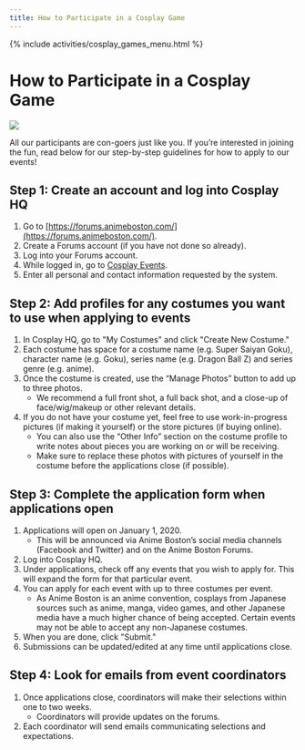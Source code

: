 ```yaml
---
title: How to Participate in a Cosplay Game
---
```

{% include activities/cosplay_games_menu.html %}

# How to Participate in a Cosplay Game

<img src="https://www.animeboston.com/images/cosplay/cosplay_games/applygames.png" class="img-fluid">

All our participants are con-goers just like you. If you’re interested in joining the fun, read below for our step-by-step guidelines for how to apply to our events!

## Step 1: Create an account and log into Cosplay HQ
1. Go to [https://forums.animeboston.com/](https://forums.animeboston.com/).
2. Create a Forums account (if you have not done so already).
3. Log into your Forums account.
4. While logged in, go to [Cosplay Events](/AB-Site-Redesign/participation/cosplay/).
5. Enter all personal and contact information requested by the system.

## Step 2: Add profiles for any costumes you want to use when applying to events
1. In Cosplay HQ, go to "My Costumes" and click "Create New Costume."
2. Each costume has space for a costume name (e.g. Super Saiyan Goku), character name (e.g. Goku), series name (e.g. Dragon Ball Z) and series genre (e.g. anime).
3. Once the costume is created, use the “Manage Photos” button to add up to three photos.
    * We recommend a full front shot, a full back shot, and a close-up of face/wig/makeup or other relevant details.
4. If you do not have your costume yet, feel free to use work-in-progress pictures (if making it yourself) or the store pictures (if buying online).
    * You can also use the “Other Info” section on the costume profile to write notes about pieces you are working on or will be receiving.
    * Make sure to replace these photos with pictures of yourself in the costume before the applications close (if possible).

## Step 3: Complete the application form when applications open
1. Applications will open on January 1, 2020.
    * This will be announced via Anime Boston’s social media channels (Facebook and Twitter) and on the Anime Boston Forums.
2. Log into Cosplay HQ.
3. Under applications, check off any events that you wish to apply for. This will expand the form for that particular event.
4. You can apply for each event with up to three costumes per event.
    * As Anime Boston is an anime convention, cosplays from Japanese sources such as anime, manga, video games, and other Japanese media have a much higher chance of being accepted. Certain events may not be able to accept any non-Japanese costumes.
5. When you are done, click "Submit."
6. Submissions can be updated/edited at any time until applications close.

## Step 4: Look for emails from event coordinators
1. Once applications close, coordinators will make their selections within one to two weeks.
    * Coordinators will provide updates on the forums.
2. Each coordinator will send emails communicating selections and expectations.
